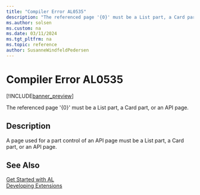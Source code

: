 ```yaml
---
title: "Compiler Error AL0535"
description: "The referenced page '{0}' must be a List part, a Card part, or an API page."
ms.author: solsen
ms.custom: na
ms.date: 03/11/2024
ms.tgt_pltfrm: na
ms.topic: reference
author: SusanneWindfeldPedersen
---
```

[//]: # (START>DO_NOT_EDIT)
[//]: # (IMPORTANT:Do not edit any of the content between here and the END>DO_NOT_EDIT.)
[//]: # (Any modifications should be made in the .xml files in the ModernDev repo.)
# Compiler Error AL0535

[!INCLUDE[banner_preview](../includes/banner_preview.md)]

The referenced page '{0}' must be a List part, a Card part, or an API page.


## Description
A page used for a part control of an API page must be a List part, a Card part, or an API page.  

[//]: # (IMPORTANT: END>DO_NOT_EDIT)
## See Also  
[Get Started with AL](../devenv-get-started.md)  
[Developing Extensions](../devenv-dev-overview.md)  